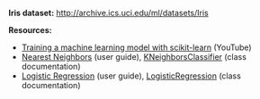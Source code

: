 **Iris dataset:** http://archive.ics.uci.edu/ml/datasets/Iris

**Resources:**
- [Training a machine learning model with scikit-learn](https://www.youtube.com/watch?v=RlQuVL6-qe8&list=PL5-da3qGB5ICeMbQuqbbCOQWcS6OYBr5A&index=4) (YouTube)
- [Nearest Neighbors](https://scikit-learn.org/stable/modules/neighbors.html) (user guide), [KNeighborsClassifier](https://scikit-learn.org/stable/modules/generated/sklearn.neighbors.KNeighborsClassifier.html) (class documentation)
- [Logistic Regression](https://scikit-learn.org/stable/modules/linear_model.html#logistic-regression) (user guide), [LogisticRegression](https://scikit-learn.org/stable/modules/generated/sklearn.linear_model.LogisticRegression.html) (class documentation)
